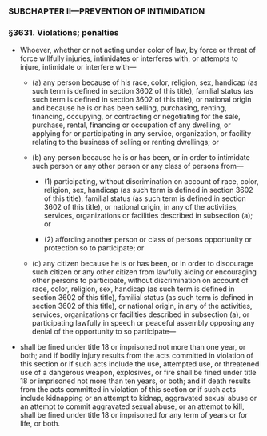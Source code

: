 ### SUBCHAPTER II—PREVENTION OF INTIMIDATION

### §3631. Violations; penalties
* Whoever, whether or not acting under color of law, by force or threat of force willfully injuries, intimidates or interferes with, or attempts to injure, intimidate or interfere with—

  * (a) any person because of his race, color, religion, sex, handicap (as such term is defined in section 3602 of this title), familial status (as such term is defined in section 3602 of this title), or national origin and because he is or has been selling, purchasing, renting, financing, occupying, or contracting or negotiating for the sale, purchase, rental, financing or occupation of any dwelling, or applying for or participating in any service, organization, or facility relating to the business of selling or renting dwellings; or

  * (b) any person because he is or has been, or in order to intimidate such person or any other person or any class of persons from—

    * (1) participating, without discrimination on account of race, color, religion, sex, handicap (as such term is defined in section 3602 of this title), familial status (as such term is defined in section 3602 of this title), or national origin, in any of the activities, services, organizations or facilities described in subsection (a); or

    * (2) affording another person or class of persons opportunity or protection so to participate; or


  * (c) any citizen because he is or has been, or in order to discourage such citizen or any other citizen from lawfully aiding or encouraging other persons to participate, without discrimination on account of race, color, religion, sex, handicap (as such term is defined in section 3602 of this title), familial status (as such term is defined in section 3602 of this title), or national origin, in any of the activities, services, organizations or facilities described in subsection (a), or participating lawfully in speech or peaceful assembly opposing any denial of the opportunity to so participate—


* shall be fined under title 18 or imprisoned not more than one year, or both; and if bodily injury results from the acts committed in violation of this section or if such acts include the use, attempted use, or threatened use of a dangerous weapon, explosives, or fire shall be fined under title 18 or imprisoned not more than ten years, or both; and if death results from the acts committed in violation of this section or if such acts include kidnapping or an attempt to kidnap, aggravated sexual abuse or an attempt to commit aggravated sexual abuse, or an attempt to kill, shall be fined under title 18 or imprisoned for any term of years or for life, or both.